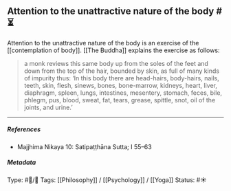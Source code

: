 ## Attention to the unattractive nature of the body  #⏳ 

Attention to the unattractive nature of the body is an exercise of the [[contemplation of body]]. [[The Buddha]] explains the exercise as follows: 

> a monk reviews this same body up from the soles of the feet and down from the top of the hair, bounded by skin, as full of many kinds of impurity thus: ‘In this body there are head-hairs, body-hairs, nails, teeth, skin, flesh, sinews, bones, bone-marrow, kidneys, heart, liver, diaphragm, spleen, lungs, intestines, mesentery, stomach, feces, bile, phlegm, pus, blood, sweat, fat, tears, grease, spittle, snot, oil of the joints, and urine.’

___

##### References

- Majjhima Nikaya 10: Satipaṭṭhāna Sutta; I 55–63

##### Metadata
Type: #🔵/🔵 
Tags: [[Philosophy]] / [[Psychology]] / [[Yoga]]
Status: #☀️ 